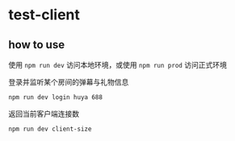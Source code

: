 # test-client

## how to use

使用 `npm run dev` 访问本地环境，或使用 `npm run prod` 访问正式环境

登录并监听某个房间的弹幕与礼物信息

```sh
npm run dev login huya 688
```

返回当前客户端连接数

```sh
npm run dev client-size
```
